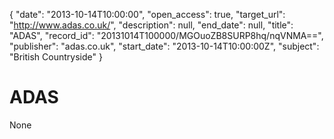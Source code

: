 {
  "date": "2013-10-14T10:00:00", 
  "open_access": true, 
  "target_url": "http://www.adas.co.uk/", 
  "description": null, 
  "end_date": null, 
  "title": "ADAS", 
  "record_id": "20131014T100000/MGOuoZB8SURP8hq/nqVNMA==", 
  "publisher": "adas.co.uk", 
  "start_date": "2013-10-14T10:00:00Z", 
  "subject": "British Countryside"
}

# ADAS

None